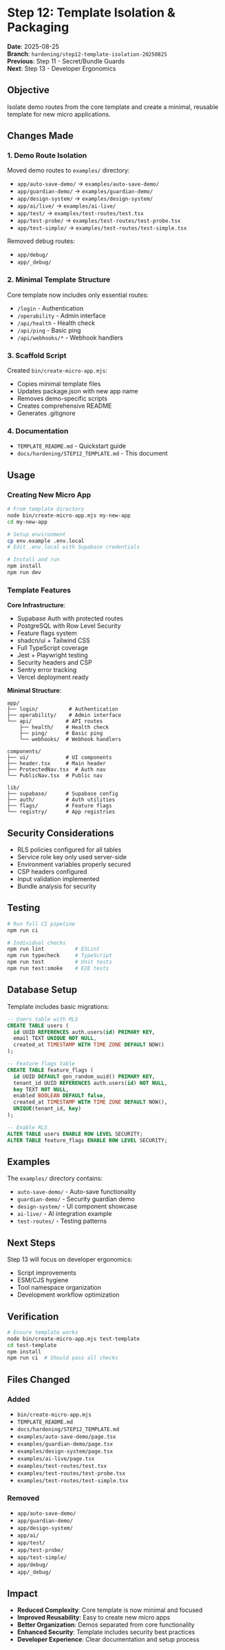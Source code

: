 # Step 12: Template Isolation & Packaging

**Date**: 2025-08-25  
**Branch**: `hardening/step12-template-isolation-20250825`  
**Previous**: Step 11 - Secret/Bundle Guards  
**Next**: Step 13 - Developer Ergonomics  

## Objective

Isolate demo routes from the core template and create a minimal, reusable template for new micro applications.

## Changes Made

### 1. Demo Route Isolation

Moved demo routes to `examples/` directory:
- `app/auto-save-demo/` → `examples/auto-save-demo/`
- `app/guardian-demo/` → `examples/guardian-demo/`
- `app/design-system/` → `examples/design-system/`
- `app/ai/live/` → `examples/ai-live/`
- `app/test/` → `examples/test-routes/test.tsx`
- `app/test-probe/` → `examples/test-routes/test-probe.tsx`
- `app/test-simple/` → `examples/test-routes/test-simple.tsx`

Removed debug routes:
- `app/debug/`
- `app/_debug/`

### 2. Minimal Template Structure

Core template now includes only essential routes:
- `/login` - Authentication
- `/operability` - Admin interface
- `/api/health` - Health check
- `/api/ping` - Basic ping
- `/api/webhooks/*` - Webhook handlers

### 3. Scaffold Script

Created `bin/create-micro-app.mjs`:
- Copies minimal template files
- Updates package.json with new app name
- Removes demo-specific scripts
- Creates comprehensive README
- Generates .gitignore

### 4. Documentation

- `TEMPLATE_README.md` - Quickstart guide
- `docs/hardening/STEP12_TEMPLATE.md` - This document

## Usage

### Creating New Micro App

```bash
# From template directory
node bin/create-micro-app.mjs my-new-app
cd my-new-app

# Setup environment
cp env.example .env.local
# Edit .env.local with Supabase credentials

# Install and run
npm install
npm run dev
```

### Template Features

**Core Infrastructure**:
- Supabase Auth with protected routes
- PostgreSQL with Row Level Security
- Feature flags system
- shadcn/ui + Tailwind CSS
- Full TypeScript coverage
- Jest + Playwright testing
- Security headers and CSP
- Sentry error tracking
- Vercel deployment ready

**Minimal Structure**:
```
app/
├── login/          # Authentication
├── operability/    # Admin interface
└── api/           # API routes
    ├── health/    # Health check
    ├── ping/      # Basic ping
    └── webhooks/  # Webhook handlers

components/
├── ui/            # UI components
├── header.tsx     # Main header
├── ProtectedNav.tsx  # Auth nav
└── PublicNav.tsx  # Public nav

lib/
├── supabase/      # Supabase config
├── auth/          # Auth utilities
├── flags/         # Feature flags
└── registry/      # App registries
```

## Security Considerations

- RLS policies configured for all tables
- Service role key only used server-side
- Environment variables properly secured
- CSP headers configured
- Input validation implemented
- Bundle analysis for security

## Testing

```bash
# Run full CI pipeline
npm run ci

# Individual checks
npm run lint          # ESLint
npm run typecheck     # TypeScript
npm run test          # Unit tests
npm run test:smoke    # E2E tests
```

## Database Setup

Template includes basic migrations:
```sql
-- Users table with RLS
CREATE TABLE users (
  id UUID REFERENCES auth.users(id) PRIMARY KEY,
  email TEXT UNIQUE NOT NULL,
  created_at TIMESTAMP WITH TIME ZONE DEFAULT NOW()
);

-- Feature flags table
CREATE TABLE feature_flags (
  id UUID DEFAULT gen_random_uuid() PRIMARY KEY,
  tenant_id UUID REFERENCES auth.users(id) NOT NULL,
  key TEXT NOT NULL,
  enabled BOOLEAN DEFAULT false,
  created_at TIMESTAMP WITH TIME ZONE DEFAULT NOW(),
  UNIQUE(tenant_id, key)
);

-- Enable RLS
ALTER TABLE users ENABLE ROW LEVEL SECURITY;
ALTER TABLE feature_flags ENABLE ROW LEVEL SECURITY;
```

## Examples

The `examples/` directory contains:
- `auto-save-demo/` - Auto-save functionality
- `guardian-demo/` - Security guardian demo
- `design-system/` - UI component showcase
- `ai-live/` - AI integration example
- `test-routes/` - Testing patterns

## Next Steps

Step 13 will focus on developer ergonomics:
- Script improvements
- ESM/CJS hygiene
- Tool namespace organization
- Development workflow optimization

## Verification

```bash
# Ensure template works
node bin/create-micro-app.mjs test-template
cd test-template
npm install
npm run ci  # Should pass all checks
```

## Files Changed

### Added
- `bin/create-micro-app.mjs`
- `TEMPLATE_README.md`
- `docs/hardening/STEP12_TEMPLATE.md`
- `examples/auto-save-demo/page.tsx`
- `examples/guardian-demo/page.tsx`
- `examples/design-system/page.tsx`
- `examples/ai-live/page.tsx`
- `examples/test-routes/test.tsx`
- `examples/test-routes/test-probe.tsx`
- `examples/test-routes/test-simple.tsx`

### Removed
- `app/auto-save-demo/`
- `app/guardian-demo/`
- `app/design-system/`
- `app/ai/`
- `app/test/`
- `app/test-probe/`
- `app/test-simple/`
- `app/debug/`
- `app/_debug/`

## Impact

- **Reduced Complexity**: Core template is now minimal and focused
- **Improved Reusability**: Easy to create new micro apps
- **Better Organization**: Demos separated from core functionality
- **Enhanced Security**: Template includes security best practices
- **Developer Experience**: Clear documentation and setup process

